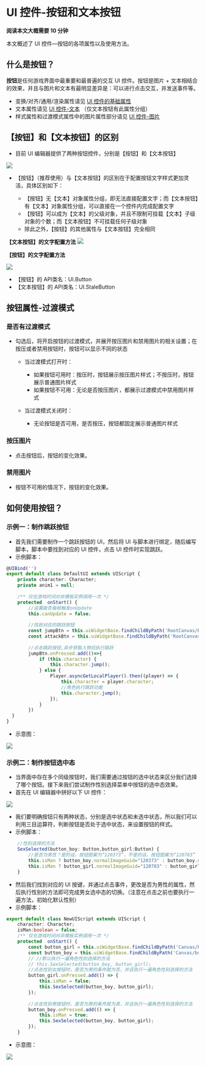 # UI 控件-按钮和文本按钮

**阅读本文大概需要 10 分钟**

本文概述了 UI 控件—按钮的各项属性以及使用方法。

## 什么是按钮？

**按钮**是任何游戏界面中最重要和最普遍的交互 UI 控件。按钮是图片 + 文本相结合的效果，并且与图片和文本有最明显差异是：可以进行点击交互，并发送事件等。

- 变换/对齐/通用/渲染属性请见 [UI 控件的基础属性](https://docs.ark.online/UI/UIWidget-BaseProperties.html)
- 文本属性请见 [UI 控件-文本](https://docs.ark.online/UI/UIComponent-Text.html) （仅文本按钮有此属性分组）
- 样式属性和过渡模式属性中的图片属性部分请见 [UI 控件-图片](https://docs.ark.online/UI/UIComponent-Image.html)

## 【按钮】和【文本按钮】的区别

- 目前 UI 编辑器提供了两种按钮控件，分别是【按钮】和【文本按钮】

![](https://qn-cdn.233leyuan.com/online/76ULcJGQZ4Iz1724123279501.png)

- 【按钮】（推荐使用）与【文本按钮】的区别在于配置按钮文字样式更加灵活，具体区别如下：

  - 【按钮】无【文本】对象属性分组，即无法直接配置文字；而【文本按钮】有【文本】对象属性分组，可以直接在一个控件内完成配置文字
  - 【按钮】可以成为【文本】的父级对象，并且不限制可挂载【文本】子级对象的个数；而【文本按钮】不可挂载任何子级对象
  - 除此之外，【按钮】的其他属性与【文本按钮】完全相同

**【文本按钮】的文字配置方法**
![](https://qn-cdn.233leyuan.com/online/xR7pv5FZV9iQ1724123281334.png)

**【按钮】的文字配置方法**

![](https://qn-cdn.233leyuan.com/online/8buDD3rxN8D31724123282830.png)

- 【按钮】的 API类名：UI.Button
- 【文本按钮】的 API类名：UI.StaleButton

## 按钮属性-过渡模式

### 是否有过渡模式

- 勾选后，将开启按钮的过渡模式，并展开按压图片和禁用图片的相关设置；在按压或者禁用按钮时，按钮可以显示不同的状态

  - 当过渡模式打开时：

    - 如果按钮可用时：按压时，按钮展示按压图片样式；不按压时，按钮展示普通图片样式
    - 如果按钮不可用：无论是否按压图片，都展示过渡模式中禁用图片样式
  - 当过渡模式关闭时：

    - 无论按钮是否可用，是否按压，按钮都固定展示普通图片样式

### 按压图片

- 点击按钮后，按钮的变化效果。


### 禁用图片

- 按钮不可用的情况下，按钮的变化效果。


## 如何使用按钮？

### 示例一：制作跳跃按钮

- 首先我们需要制作一个跳跃按钮的 UI，然后将 UI 与脚本进行绑定，随后编写脚本，脚本中要找到对应的 UI 控件，点击 UI 控件时实现跳跃。
- 示例脚本：

```ts
@UIBind('')
export default class DefaultUI extends UIScript {
    private character: Character;
    private anim1 = null;
    
    /** 仅在游戏时间对非模板实例调用一次 */
    protected  onStart() {
        //设置能否每帧触发onUpdate
        this.canUpdate = false;
        
        //找到对应的跳跃按钮
        const jumpBtn = this.uiWidgetBase.findChildByPath('RootCanvas/Button_Jump') as Button
        const attackBtn = this.uiWidgetBase.findChildByPath('RootCanvas/Button_Attack') as Button
        
        //点击跳跃按钮,异步获取人物后执行跳跃
        jumpBtn.onPressed.add(()=>{
            if (this.character) {
                this.character.jump();
            } else {
                Player.asyncGetLocalPlayer().then((player) => {
                    this.character = player.character;
                    //角色执行跳跃功能
                    this.character.jump();
                });
            }
        })
  }
}
```

- 示意图：

![](https://qn-cdn.233leyuan.com/online/VW9MSqUK0KIj1724123270216.gif)

### 示例二：制作按钮选中态

- 当界面中存在多个同级按钮时，我们需要通过按钮的选中状态来区分我们选择了哪个按钮。接下来我们尝试制作性别选择菜单中按钮的选中态效果。
- 首先在 UI 编辑器中拼好以下 UI 控件：

![](https://qn-cdn.233leyuan.com/online/5L066aWA7ydM1724123277025.png)

- 我们要明确按钮只有两种状态，分别是选中状态和未选中状态，所以我们可以利用三目运算符，判断按钮是否处于选中状态，来设置按钮的样式。
- 示例脚本：

```ts
    //性别选择的方法
    SexSelected(button_boy: Button,button_girl:Button) {
        //是否为男性？是的话，按钮图案为“120373”，不是的话，按钮图案为“120783”
        this.isMan ? button_boy.normalImageGuid="120373" : button_boy.normalImageGuid="120783";
        this.isMan ? button_girl.normalImageGuid="120783" : button_girl.normalImageGuid="120373";
    }
```

- 然后我们找到对应的 UI 按键，并通过点击事件，更改是否为男性的属性，然后执行性别的方法即可完成男女选中态的切换。（注意在点击之前也要执行一遍方法，初始化默认性别）
- 示例脚本：

```ts
export default class NewUIScript extends UIScript {
    character: Character;
    isMan:boolean = false;
    /** 仅在游戏时间对非模板实例调用一次 */
    protected  onStart() {
        const button_girl = this.uiWidgetBase.findChildByPath('Canvas/button_girl') as Button;
        const button_boy = this.uiWidgetBase.findChildByPath('Canvas/button_boy') as Button;
        // //默认执行一遍角色性别选择的方法
        // this.SexSelected(button_boy, button_girl);
        //点击性别女按钮时，是否为男的条件就为否，并且执行一遍角色性别选择的方法
        button_girl.onPressed.add(() => {
            this.isMan = false;
            this.SexSelected(button_boy, button_girl);
        });
    
        //点击性别男按钮时，是否为男的条件就为真，并且执行一遍角色性别选择的方法
        button_boy.onPressed.add(() => {
            this.isMan = true;
            this.SexSelected(button_boy, button_girl);
        });
    }
```

- 示意图：

![](https://qn-cdn.233leyuan.com/online/RROdJrT7YhB21724123267207.gif)
